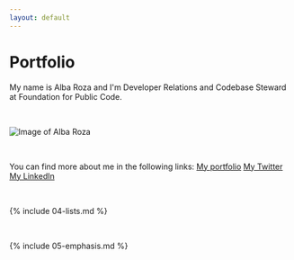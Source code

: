 ```yaml
---
layout: default
---
```


# Portfolio

My name is Alba Roza and I'm Developer Relations and Codebase Steward at Foundation for Public Code.

<br>

![Image of Alba Roza](https://pbs.twimg.com/profile_images/1047476142784110592/FRyWBC96_400x400.jpg)

<br>

You can find more about me in the following links:
[My portfolio](https://bit.ly/AlbaRoza)
[My Twitter](https://twitter.com/Alba_Roza)
[My LinkedIn](https://www.linkedin.com/in/albaroza/)

<br>

{% include 04-lists.md %}

<br>

{% include 05-emphasis.md %}